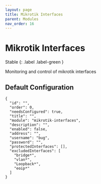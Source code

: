 ```yaml
---
layout: page
title: Mikrotik Interfaces
parent: Modules
nav_order: 16
---
```


# Mikrotik Interfaces

Stable
{: .label .label-green }

Monitoring and control of mikrotik interfaces

## Default Configuration

```
{
  "id": "",
  "order": 0,
  "needsConfigured": true,
  "title": "",
  "module": "mikrotik-interfaces",
  "description": "",
  "enabled": false,
  "address": "",
  "username": "bug",
  "password": "",
  "protectedInterfaces": [],
  "excludedInterfaces": [
    "bridge*",
    "vlan*",
    "Loopback*",
    "eoip*"
  ]
}
```
